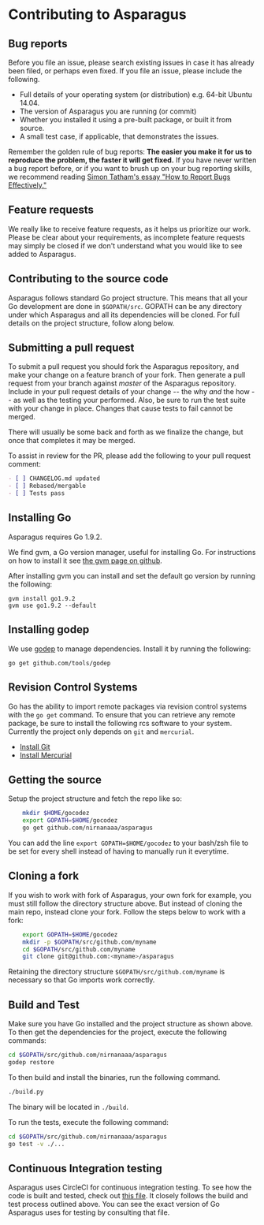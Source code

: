 Contributing to Asparagus
========================

Bug reports
---------------
Before you file an issue, please search existing issues in case it has already been filed, or perhaps even fixed. If you file an issue, please include the following.
* Full details of your operating system (or distribution) e.g. 64-bit Ubuntu 14.04.
* The version of Asparagus you are running (or commit)
* Whether you installed it using a pre-built package, or built it from source.
* A small test case, if applicable, that demonstrates the issues.

Remember the golden rule of bug reports: **The easier you make it for us to reproduce the problem, the faster it will get fixed.**
If you have never written a bug report before, or if you want to brush up on your bug reporting skills, we recommend reading [Simon Tatham's essay "How to Report Bugs Effectively."](http://www.chiark.greenend.org.uk/~sgtatham/bugs.html)


Feature requests
---------------
We really like to receive feature requests, as it helps us prioritize our work. Please be clear about your requirements, as incomplete feature requests may simply be closed if we don't understand what you would like to see added to Asparagus.

Contributing to the source code
---------------

Asparagus follows standard Go project structure. This means that all your Go development are done in `$GOPATH/src`. GOPATH can be any directory under which Asparagus and all its dependencies will be cloned. For full details on the project structure, follow along below.

Submitting a pull request
------------
To submit a pull request you should fork the Asparagus repository, and make your change on a feature branch of your fork. Then generate a pull request from your branch against *master* of the Asparagus repository. Include in your pull request details of your change -- the why *and* the how -- as well as the testing your performed. Also, be sure to run the test suite with your change in place. Changes that cause tests to fail cannot be merged.

There will usually be some back and forth as we finalize the change, but once that completes it may be merged.

To assist in review for the PR, please add the following to your pull request comment:

```md
- [ ] CHANGELOG.md updated
- [ ] Rebased/mergable
- [ ] Tests pass
```

Installing Go
-------------
Asparagus requires Go 1.9.2.

We find gvm, a Go version manager, useful for installing Go. For instructions
on how to install it see [the gvm page on github](https://github.com/moovweb/gvm).

After installing gvm you can install and set the default go version by
running the following:

    gvm install go1.9.2
    gvm use go1.9.2 --default

Installing godep
-------------
We use [godep](https://github.com/tools/godep) to manage dependencies.  Install it by running the following:

    go get github.com/tools/godep

Revision Control Systems
-------------
Go has the ability to import remote packages via revision control systems with the `go get` command.  To ensure that you can retrieve any remote package, be sure to install the following rcs software to your system.
Currently the project only depends on `git` and `mercurial`.

* [Install Git](http://git-scm.com/book/en/Getting-Started-Installing-Git)
* [Install Mercurial](http://mercurial.selenic.com/wiki/Download)


Getting the source
------
Setup the project structure and fetch the repo like so:

```bash
    mkdir $HOME/gocodez
    export GOPATH=$HOME/gocodez
    go get github.com/nirnanaaa/asparagus
```

You can add the line `export GOPATH=$HOME/gocodez` to your bash/zsh file to be set for every shell instead of having to manually run it everytime.


Cloning a fork
-------------
If you wish to work with fork of Asparagus, your own fork for example, you must still follow the directory structure above. But instead of cloning the main repo, instead clone your fork. Follow the steps below to work with a fork:

```bash
    export GOPATH=$HOME/gocodez
    mkdir -p $GOPATH/src/github.com/myname
    cd $GOPATH/src/github.com/myname
    git clone git@github.com:<myname>/asparagus
```

Retaining the directory structure `$GOPATH/src/github.com/myname` is necessary so that Go imports work correctly.


Build and Test
-----

Make sure you have Go installed and the project structure as shown above. To then get the dependencies for the project, execute the following commands:

```bash
cd $GOPATH/src/github.com/nirnanaaa/asparagus
godep restore
```

To then build and install the binaries, run the following command.
```bash
./build.py
```
The binary will be located in `./build`.

To run the tests, execute the following command:

```bash
cd $GOPATH/src/github.com/nirnanaaa/asparagus
go test -v ./...
```


Continuous Integration testing
-----
Asparagus uses CircleCI for continuous integration testing. To see how the code is built and tested, check out [this file](./scripts/test-reporter.sh). It closely follows the build and test process outlined above. You can see the exact version of Go Asparagus uses for testing by consulting that file.
